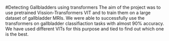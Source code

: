 #Detecting Gallbladders using transformers
The aim of the project was to use pretrained Vission-Transformers VIT and to train them on a large dataset of gallbladder MRIs. We were able to successfully use the transformers on gallbladder classifiaction tasks with almost 90% accuracy. We have used different VITs for this purpose and tied to find out which one is the best.
